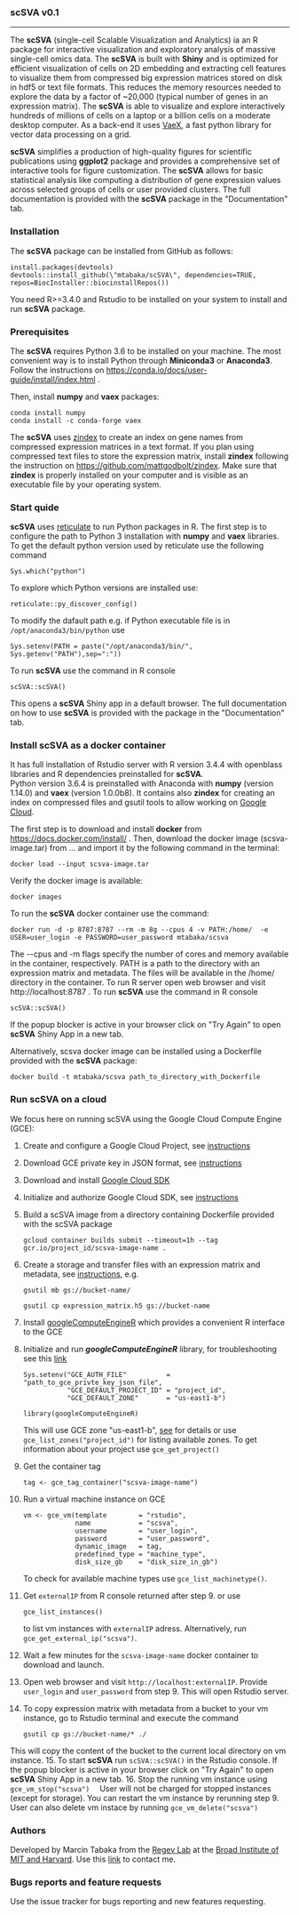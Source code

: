 ### scSVA v0.1

---

The **scSVA** (single-cell Scalable Visualization and Analytics) ia an R package for 
interactive visualization and exploratory analysis of massive 
single-cell omics data. The **scSVA** is built with **Shiny** and is optimized for efficient 
visualization of cells on 2D embedding and extracting cell features to visualize them 
from compressed big expression matrices stored on disk in hdf5 or text file formats.
This reduces the memory resources needed to explore the data by a factor of ~20,000 
(typical number of genes in an expression matrix).
The **scSVA** is able to visualize and explore interactively hundreds of millions of cells on a laptop 
or a billion cells on a moderate desktop computer. 
As a back-end it uses [VaeX](https://github.com/maartenbreddels/vaex), 
a fast python library for vector data processing on a grid. 

**scSVA** simplifies a production of high-quality figures for scientific publications using **ggplot2** package 
and provides a comprehensive set of interactive tools for figure customization.
The **scSVA** allows for basic statistical analysis like computing a distribution of gene expression 
values across selected groups of cells or user provided clusters.
The full documentation is provided with the **scSVA** package in the "Documentation" tab.

### Installation

The **scSVA** package can be installed from GitHub as follows:

```
install.packages(devtools)
devtools::install_github(\"mtabaka/scSVA\", dependencies=TRUE, repos=BiocInstaller::biocinstallRepos())
```
You need R>=3.4.0 and Rstudio to be installed on your system to install and run **scSVA** package. 

### Prerequisites

The **scSVA** requires Python 3.6 to be installed on your machine. 
The most convenient way is to install Python through **Miniconda3** or **Anaconda3**.
Follow the instructions on https://conda.io/docs/user-guide/install/index.html .

Then, install **numpy** and **vaex** packages:
```
conda install numpy
conda install -c conda-forge vaex
```

The **scSVA** uses [zindex](https://github.com/mattgodbolt/zindex) to create an index on gene names
from compressed expression matrices in a text format. 
If you plan using compressed text files to store the expression matrix, install **zindex** 
following the instruction on https://github.com/mattgodbolt/zindex.
Make sure that **zindex** is properly installed on your computer and
is visible as an executable file by your operating system.

### Start quide

**scSVA** uses [reticulate](https://github.com/rstudio/reticulate) to run Python packages in R.
The first step is to configure the path to Python 3 installation with **numpy** and **vaex** libraries.
To get the default python version used by reticulate use the following command
```
Sys.which("python")
```
To explore which Python versions are installed use:
```
reticulate::py_discover_config()
```
To modify the dafault path e.g. if Python executable file is in `/opt/anaconda3/bin/python` use
```
Sys.setenv(PATH = paste("/opt/anaconda3/bin/", Sys.getenv("PATH"),sep=":"))
```
To run **scSVA** use the command in R console
```
scSVA::scSVA()
```
This opens a **scSVA** Shiny app in a default browser. 
The full documentation on how to use **scSVA** is provided with the package in the "Documentation" 
tab. 

### Install scSVA as a docker container

It has full installation of Rstudio server with R version 3.4.4 with openblass libraries 
and R dependencies preinstalled for **scSVA**.  
Python version 3.6.4 is preinstalled with Anaconda with **numpy** (version 1.14.0) and **vaex**
(version 1.0.0b8). It contains also **zindex** for creating an index on compressed files and 
gsutil tools to allow working on [Google Cloud](https://cloud.google.com).  

The first step is to download and install **docker** from https://docs.docker.com/install/ .
Then, download the docker image (scsva-image.tar) from ... and import it by the 
following command in the terminal:

```
docker load --input scsva-image.tar
```

Verify the docker image is available:

```
docker images
```

To run the **scSVA** docker container use the command:

```
docker run -d -p 8787:8787 --rm -m 8g --cpus 4 -v PATH:/home/  -e USER=user_login -e PASSWORD=user_password mtabaka/scsva
```
The --cpus and -m flags specify the number of cores and memory available in the container, respectively.
PATH is a path to the directory with an expression matrix and metadata. 
The files will be available in the /home/ directory in the container.
To run R server open web browser and visit http://localhost:8787 .
To run **scSVA** use the command in R console
```
scSVA::scSVA()
```
If the popup blocker is active in your browser click on "Try Again" to open **scSVA** Shiny App in a new tab.

Alternatively, scsva docker image can be installed using a Dockerfile provided with the **scSVA** package:
```
docker build -t mtabaka/scsva path_to_directory_with_Dockerfile
```

### Run scSVA on a cloud

We focus here on running scSVA using the Google Cloud Compute Engine (GCE):

1. Create and configure a Google Cloud Project, see [instructions](https://cloud.google.com/resource-manager/docs/creating-managing-projects) 
2. Download GCE private key in JSON format, see [instructions](https://cloud.google.com/storage/docs/authentication#service_accounts})
3. Download and install [Google Cloud SDK](https://cloud.google.com/sdk/downloads)
4. Initialize and authorize Google Cloud SDK, see [instructions](https://cloud.google.com/sdk/docs/quickstarts)
5. Build a scSVA image from a directory containing Dockerfile provided with the scSVA package
    ```
    gcloud container builds submit --timeout=1h --tag gcr.io/project_id/scsva-image-name .
    ```
6. Create a storage and transfer files with an expression matrix and metadata, see [instructions](https://cloud.google.com/storage/docs/gsutil/commands/mb), e.g.
    ```
    gsutil mb gs://bucket-name/
    ```
    ```
    gsutil cp expression_matrix.h5 gs://bucket-name
    ```
7. Install [googleComputeEngineR](https://cloudyr.github.io/googleComputeEngineR/index.html) which provides a convenient R interface to the GCE
8. Initialize and run ***googleComputeEngineR*** library, for troubleshooting see this [link](https://cloudyr.github.io/googleComputeEngineR/)
    ```
    Sys.setenv("GCE_AUTH_FILE"          = "path_to_gce_privte_key_json_file",
               "GCE_DEFAULT_PROJECT_ID" = "project_id",
               "GCE_DEFAULT_ZONE"       = "us-east1-b")
    ```
    
    ```
    library(googleComputeEngineR)
    ```
  
    This will use GCE zone "us-east1-b", [see](https://cloud.google.com/compute/docs/regions-zones/) 
    for details or use `gce_list_zones("project_id")` for listing available zones. 
    To get information about your project use `gce_get_project()` 
9. Get the container tag
    ```
    tag <- gce_tag_container("scsva-image-name")
    ```
10. Run a virtual machine instance on GCE
    ```
    vm <- gce_vm(template        = "rstudio",
                 name            = "scsva",
                 username        = "user_login",
                 password        = "user_password",
                 dynamic_image   = tag,
                 predefined_type = "machine_type",
                 disk_size_gb    = "disk_size_in_gb")
    ```
    To check for available machine types use `gce_list_machinetype()`.
11. Get `externalIP` from R console returned after step 9. or use
    ```
    gce_list_instances()
    ```
    to list vm instances with `externalIP` adress. Alternatively, run `gce_get_external_ip("scsva")`.
12. Wait a few minutes for the `scsva-image-name` docker container to download and launch.
13. Open web browser and visit `http://localhost:externalIP`. 
    Provide `user_login` and `user_password` from step 9. This will open Rstudio server.
14. To copy expression matrix with metadata from a bucket to your vm instance, go to Rstudio terminal and execute the command
    ```
    gsutil cp gs://bucket-name/* ./  
    ```
   This will copy the content of the bucket to the current local directory on vm instance. 
15. To start **scSVA** run 
    ```
    scSVA::scSVA()
    ```
  in the Rstudio console. If the popup blocker is active in your browser click on "Try Again" to open **scSVA** Shiny App in a new tab.
16. Stop the running vm instance using
    ```
    gce_vm_stop("scsva")  
    ```
    User will not be charged for stopped instances (except for storage). You can restart the vm instance by rerunning step 9.  
    User can also delete vm instace by running 
    ```
    gce_vm_delete("scsva")
    ```
  
### Authors

Developed by Marcin Tabaka from the [Regev Lab](https://www.broadinstitute.org/regev-lab) at the [Broad Institute of MIT and Harvard](https://www.broadinstitute.org).
Use this [link](mailto:mtabaka@broadinstitute.org) to contact me. 

### Bugs reports and feature requests
Use the issue tracker for bugs reporting and new features requesting.
 











